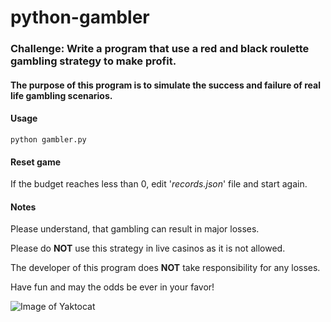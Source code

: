 # python-gambler
### Challenge: Write a program that use a red and black roulette gambling strategy to make profit.

#### The purpose of this program is to simulate the success and failure of real life gambling scenarios.

#### Usage

```
python gambler.py
```

#### Reset game

If the budget reaches less than 0, edit '*records.json*' file and start again.

#### Notes

Please understand, that gambling can result in major losses. 

Please do **NOT** use this strategy in live casinos as it is not allowed. 

The developer of this program does **NOT** take responsibility for any losses.

Have fun and may the odds be ever in your favor!

![Image of Yaktocat](https://octodex.github.com/images/yaktocat.png)
